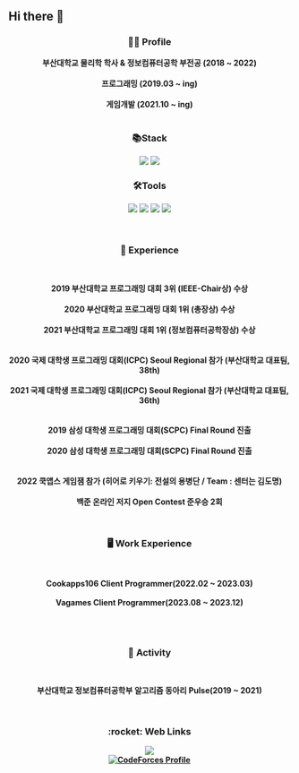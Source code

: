 ## Hi there 👋


<h3 align="center">🙋‍♂️ Profile</h3>
<p align="center">
  <b>부산대학교 물리학 학사 & 정보컴퓨터공학 부전공 (2018 ~ 2022)</b><br><br>
  <b>프로그래밍 (2019.03 ~ ing)</b><br><br>
  <b>게임개발 (2021.10 ~ ing)</b><br><br>
</p>

<h3 align="center"> 📚Stack </h3>
<p align="center">
<img src="https://img.shields.io/badge/C%23-512BD4?style=flat-square&logo=csharp&logoColor=white"/> <img src="https://img.shields.io/badge/Unity-000000?style=flat-square&logo=unity&logoColor=white"/> 
</p>
<h3 align="center"> 🛠️Tools </h3>
<p align="center">
<img src="https://img.shields.io/badge/Visual Studio-5C2D91?style=flat-square&logo=visualstudio&logoColor=white"/> <img src="https://img.shields.io/badge/Rider-000000.svg?style=flat-square&logo=Rider&logoColor=white&color=black&labelColor=crimson"/> <img src="https://img.shields.io/badge/Git-F05032?style=flat-square&logo=git&logoColor=white"/> <img src="https://img.shields.io/badge/GitHub-181717?style=flat-square&logo=github&logoColor=white"/> 
</p>


</br>
<h3 align="center">🌱 Experience</h3>
</br>

<p align="center">
  <b>2019 부산대학교 프로그래밍 대회 3위 (IEEE-Chair상) 수상</b></br></br>
  <b>2020 부산대학교 프로그래밍 대회 1위 (총장상) 수상</b></br></br>
  <b>2021 부산대학교 프로그래밍 대회 1위 (정보컴퓨터공학장상) 수상</b></br></br>
  </br>
  <b>2020 국제 대학생 프로그래밍 대회(ICPC) Seoul Regional 참가 (부산대학교 대표팀, 38th)</b></br></br>
  <b>2021 국제 대학생 프로그래밍 대회(ICPC) Seoul Regional 참가 (부산대학교 대표팀, 36th)</b></br></br>
  </br>
  <b>2019 삼성 대학생 프로그래밍 대회(SCPC) Final Round 진출</b></br></br>
  <b>2020 삼성 대학생 프로그래밍 대회(SCPC) Final Round 진출</b></br></br>
  </br>
  <b>2022 쿡앱스 게임잼 참가 (히어로 키우기: 전설의 용병단 / Team : 센터는 김도명)</b></br></br>
  <b>백준 온라인 저지 Open Contest 준우승 2회</b></br>
</p>

</br>

<h3 align="center">🖥️ Work Experience</h3>
</br>
<p align="center">
  <b>Cookapps106 Client Programmer(2022.02 ~ 2023.03)<br><br>
  <b>Vagames Client Programmer(2023.08 ~ 2023.12)<br><br>
</p>

</br>

<h3 align="center">🔭 Activity</h3>
</br>
<p align="center">
  <b>부산대학교 정보컴퓨터공학부 알고리즘 동아리 Pulse(2019 ~ 2021)
</p>

</br>


<h3 align="center">:rocket: Web Links</h3>

<p align="center">
  <a href="https://solved.ac/profile/201812106"><img src="https://github-readme-solvedac-hyp3rflow.vercel.app/api/?handle=201812106"></a><br>
  <a href="https://codeforces.com/profile/Sagida2514"><img src="https://cf.leed.at?id=Sagida2514" alt="CodeForces Profile" /></a><br>
</p>

